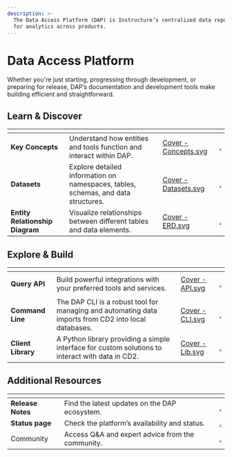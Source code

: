 ```yaml
---
description: >-
  The Data Access Platform (DAP) is Instructure’s centralized data repository
  for analytics across products.
---
```


# Data Access Platform

Whether you're just starting, progressing through development, or preparing for release, DAP’s documentation and development tools make building efficient and straightforward.

## Learn & Discover

<table data-view="cards"><thead><tr><th></th><th></th><th data-hidden data-card-cover data-type="files"></th><th data-hidden data-card-target data-type="content-ref"></th></tr></thead><tbody><tr><td><strong>Key Concepts</strong>  </td><td>Understand how entities and tools function and interact within DAP.</td><td><a href=".gitbook/assets/Cover - Concepts.svg">Cover - Concepts.svg</a></td><td><a href="./">.</a></td></tr><tr><td><strong>Datasets</strong></td><td>Explore detailed information on namespaces, tables, schemas, and data structures.</td><td><a href=".gitbook/assets/Cover - Datasets.svg">Cover - Datasets.svg</a></td><td><a href="./">.</a></td></tr><tr><td><strong>Entity Relationship Diagram</strong></td><td>Visualize relationships between different tables and data elements.</td><td><a href=".gitbook/assets/Cover - ERD.svg">Cover - ERD.svg</a></td><td><a href="./">.</a></td></tr></tbody></table>

## Explore & Build

<table data-view="cards"><thead><tr><th></th><th></th><th data-hidden data-card-cover data-type="files"></th><th data-hidden data-card-target data-type="content-ref"></th></tr></thead><tbody><tr><td><p><strong>Query API</strong></p><p> </p></td><td>Build powerful integrations with your preferred tools and services.</td><td><a href=".gitbook/assets/Cover - API.svg">Cover - API.svg</a></td><td><a href="./">.</a></td></tr><tr><td><strong>Command Line</strong></td><td>The DAP CLI is a robust tool for managing and automating data imports from CD2 into local databases.</td><td><a href=".gitbook/assets/Cover - CLI.svg">Cover - CLI.svg</a></td><td><a href="./">.</a></td></tr><tr><td><strong>Client Library</strong></td><td>A Python library providing a simple interface for custom solutions to interact with data in CD2.</td><td><a href=".gitbook/assets/Cover - Lib.svg">Cover - Lib.svg</a></td><td><a href="./">.</a></td></tr></tbody></table>

## Additional Resources <a href="#additional-resources" id="additional-resources"></a>

<table data-view="cards"><thead><tr><th></th><th></th><th data-hidden data-card-target data-type="content-ref"></th></tr></thead><tbody><tr><td><strong>Release Notes</strong> </td><td>Find the latest updates on the DAP ecosystem.</td><td><a href="./">.</a></td></tr><tr><td><strong>Status page</strong></td><td>Check the platform’s availability and status.</td><td><a href="./">.</a></td></tr><tr><td>Community</td><td>Access Q&#x26;A and expert advice from the community.</td><td><a href="./">.</a></td></tr></tbody></table>
